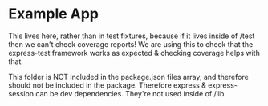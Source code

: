 # Example App

This lives here, rather than in test fixtures, because if it lives inside of /test then we can't check coverage reports!
We are using this to check that the express-test framework works as expected & checking coverage helps with that.

This folder is NOT included in the package.json files array, and therefore should not be included in the package.
Therefore express & express-session can be dev dependencies. They're not used inside of /lib.
